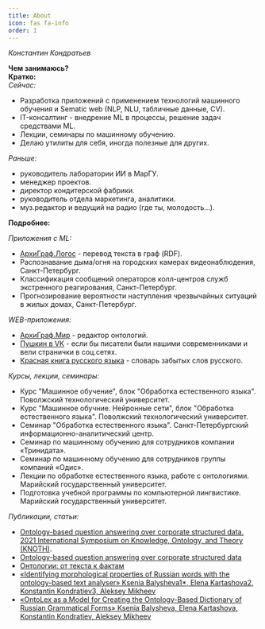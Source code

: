 ```yaml
---
title: About
icon: fas fa-info
order: 1
---
```


*Константин Кондратьев*

**Чем занимаюсь?**  
**Кратко:**  
*Сейчас:*  
- Разработка приложений с применением технологий машинного обучения и Sematic web (NLP, NLU, табличные данные, CV).  
- IT-консалтинг - внедрение ML в процессы, решение задач средствами ML.  
- Лекции, семинары по машинному обучению.  
- Делаю утилиты для себя, иногда полезные для других.  
  
*Раньше:*  
- руководитель лаборатории ИИ в МарГУ.  
- менеджер проектов.  
- директор кондитерской фабрики.  
- руководитель отдела маркетинга, аналитики.  
- муз.редактор и ведущий на радио (где ты, молодость...).  
  
  
  
**Подробнее:**  
  
*Приложения с ML:*  
- [АрхиГраф.Логос](https://trinidata.ru/logos.htm) - перевод текста в граф (RDF).  
- Распознавание  дыма/огня на городских камерах видеонаблюдения, Санкт-Петербург.  
- Классификация сообщений операторов колл-центров служб экстренного реагирования, Санкт-Петербург.
- Прогнозирование вероятности наступления чрезвычайных ситуаций в жилых домах, Санкт-Петербург.  
  
*WEB-приложения:*  
- [АрхиГраф.Мир](https://trinidata.ru/archigraph_mir.htm) - редактор онтологий.  
- [Пушкин в VK](http://pushkinvk.ru) - если бы писатели были нашими современниками и вели странички в соц.сетях.   
- [Красная книга русского языка](https://vk.com/rusredbook) - словарь забытых слов русского.  
  
*Курсы, лекции, семинары:*  
- Курс "Машинное обучение", блок "Обработка естественного языка". Поволжский технологический университет.  
- Курс "Машинное обучние. Нейронные сети", блок "Обработка естественного языка". Поволжский технологический университет.  
- Семинар "Обработка естественного языка". Санкт-Петербургский информационно-аналитический центр.  
- Семинар по машинному обучению для сотрудников компании «Тринидата».  
- Семинар по машинному обучению для сотрудников группы компаний «Одис».  
- Лекции по обработке естественного языка, работе с онтологиями. Марийский государственный университет.  
- Подготовка учебной программы по компьютерной лингвистике. Марийский государственный университет.   

*Публикации, статьи:*  
- [Ontology-based question answering over corporate structured data. 2021 International Symposium on Knowledge, Ontology, and Theory (KNOTH)](https://ieeexplore.ieee.org/document/9685024).  
- [Ontology-based question answering over corporate structured data](https://arxiv.org/abs/2111.04507)  
- [Онтологии: от текста к фактам](https://www.osp.ru/os/2020/04/13055699)
- [«Identifying morphological properties of Russian words with the ontology-based text analyser» Ksenia Balysheva1*, Elena Kartashova2, Konstantin Kondratiev3, Aleksey Mikheev](https://www.semanticscholar.org/paper/IDENTIFYING-MORPHOLOGICAL-PROPERTIES-OF-RUSSIAN-THE-Balysheva-Kartashova/5125f1728630500809b23060779ada73c53dbbed)  
- [«OntoLex as a Model for Creating the Ontology-Based Diсtionary of Russian Grammatical Forms» Ksenia Balysheva, Elena Kartashova, Konstantin Kondratiev, Aleksey Mikheev](https://www.semanticscholar.org/paper/LexInfo-as-a-Model-for-Creating-Ontology-Based-of-Balysheva-Kartashova/c06999c9bac033befeaff83f003c4d5a959d5366)  


